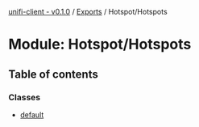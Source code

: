 [unifi-client - v0.1.0](../README.md) / [Exports](../modules.md) / Hotspot/Hotspots

# Module: Hotspot/Hotspots

## Table of contents

### Classes

- [default](../classes/hotspot_hotspots.default.md)

